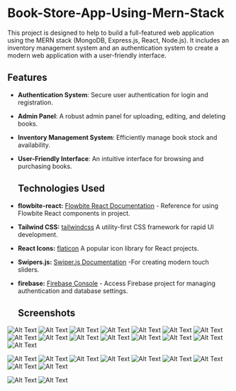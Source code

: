 <h1>Book-Store-App-Using-Mern-Stack </h1>
 This project is designed to help  to build a full-featured web application using the MERN stack (MongoDB, Express.js, React, Node.js). It includes an inventory management system and an authentication system to create a modern web application with a user-friendly interface.

## Features

- **Authentication System**: Secure user authentication for login and registration.
- **Admin Panel**: A robust admin panel for uploading, editing, and deleting books.
- **Inventory Management System**: Efficiently manage book stock and availability.
- **User-Friendly Interface**: An intuitive interface for browsing and purchasing books.
  ## Technologies Used
  
- **flowbite-react:** [Flowbite React Documentation](https://flowbite-react.com/docs/getting-started/introduction) - Reference for using Flowbite React components in  project.
- **Tailwind CSS:**   [tailwindcss]( https://tailwindcss.com/docs/installation)  A utility-first CSS framework for rapid UI development.
- **React Icons:**    [flaticon](https://www.flaticon.com/)  A popular icon library for React projects.

- **Swipers.js:**     [Swiper.js Documentation](https://swiperjs.com/get-started) -For creating modern touch sliders.
- **firebase:**       [Firebase Console](https://console.firebase.google.com/u/0/project/mern-book-inventory-8e6c7/overview) - Access  Firebase project for managing authentication and database settings.

  ## Screenshots
 ![Alt Text](https://github.com/SidratulAfrida/Book-Store-App-Using-Mern-Stack/blob/master/images/1.png)
 ![Alt Text](https://github.com/SidratulAfrida/Book-Store-App-Using-Mern-Stack/blob/master/images/14.png)
 ![Alt Text](https://github.com/SidratulAfrida/Book-Store-App-Using-Mern-Stack/blob/master/images/15.png)
 ![Alt Text](https://github.com/SidratulAfrida/Book-Store-App-Using-Mern-Stack/blob/master/images/16.png)
 ![Alt Text](https://github.com/SidratulAfrida/Book-Store-App-Using-Mern-Stack/blob/master/images/17.png)
 ![Alt Text](https://github.com/SidratulAfrida/Book-Store-App-Using-Mern-Stack/blob/master/images/Screenshot%202024-08-10%20212059.png)
 ![Alt Text](https://github.com/SidratulAfrida/Book-Store-App-Using-Mern-Stack/blob/master/images/2.png)
 ![Alt Text](https://github.com/SidratulAfrida/Book-Store-App-Using-Mern-Stack/blob/master/images/3.png)
  ![Alt Text](https://github.com/SidratulAfrida/Book-Store-App-Using-Mern-Stack/blob/master/images/5.png)
 ![Alt Text](https://github.com/SidratulAfrida/Book-Store-App-Using-Mern-Stack/blob/master/images/6.png)
 ![Alt Text](https://github.com/SidratulAfrida/Book-Store-App-Using-Mern-Stack/blob/master/images/7.png)
  ![Alt Text](https://github.com/SidratulAfrida/Book-Store-App-Using-Mern-Stack/blob/master/images/12.png)
  ![Alt Text](https://github.com/SidratulAfrida/Book-Store-App-Using-Mern-Stack/blob/master/images/13.png)
  ![Alt Text](https://github.com/SidratulAfrida/Book-Store-App-Using-Mern-Stack/blob/master/images/33.png)
 ![Alt Text](https://github.com/SidratulAfrida/Book-Store-App-Using-Mern-Stack/blob/master/images/19.png)


 ![Alt Text](https://github.com/SidratulAfrida/Book-Store-App-Using-Mern-Stack/blob/master/images/20.png)
  ![Alt Text](https://github.com/SidratulAfrida/Book-Store-App-Using-Mern-Stack/blob/master/images/21.png)
 ![Alt Text](https://github.com/SidratulAfrida/Book-Store-App-Using-Mern-Stack/blob/master/images/23.png)
 ![Alt Text](https://github.com/SidratulAfrida/Book-Store-App-Using-Mern-Stack/blob/master/images/before%2024.png)
 ![Alt Text](https://github.com/SidratulAfrida/Book-Store-App-Using-Mern-Stack/blob/master/images/24.png)
 ![Alt Text](https://github.com/SidratulAfrida/Book-Store-App-Using-Mern-Stack/blob/master/images/25.png)
 ![Alt Text](https://github.com/SidratulAfrida/Book-Store-App-Using-Mern-Stack/blob/master/images/26.png)
 ![Alt Text](https://github.com/SidratulAfrida/Book-Store-App-Using-Mern-Stack/blob/master/images/11.png)
![Alt Text](https://github.com/SidratulAfrida/Book-Store-App-Using-Mern-Stack/blob/master/images/22.png)

  ![Alt Text](https://github.com/SidratulAfrida/Book-Store-App-Using-Mern-Stack/blob/master/images/8.png)
 ![Alt Text](https://github.com/SidratulAfrida/Book-Store-App-Using-Mern-Stack/blob/master/images/10.png)

 
 
  



